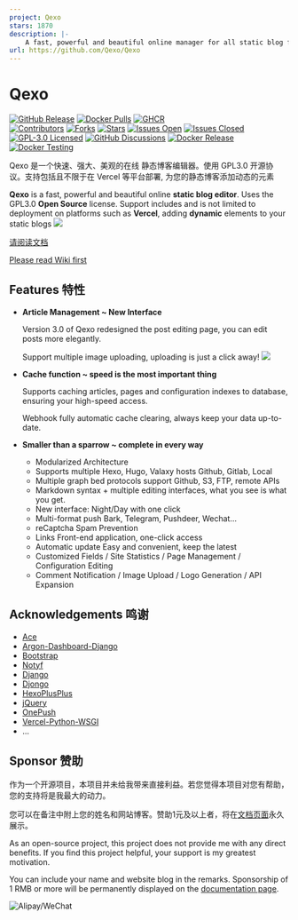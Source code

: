 ```yaml
---
project: Qexo
stars: 1870
description: |-
    A fast, powerful and beautiful online manager for all static blog frameworks. 
url: https://github.com/Qexo/Qexo
---
```


# Qexo
[![GitHub Release](https://img.shields.io/github/release/qexo/qexo.svg?style=for-the-badge&logo=Qase&color=005AA4)](https://github.com/qexo/qexo/releases/latest)
[![Docker Pulls](https://img.shields.io/docker/pulls/abudulin/qexo.svg?style=for-the-badge&logo=docker&logoColor=fff&color=005AA4&label=docker.io%20pulls)](https://hub.docker.com/r/abudulin/qexo)
[![GHCR](https://img.shields.io/badge/ghcr.io-qexo%2Fqexo-blue?style=for-the-badge&logo=github&logoColor=fff&color=005AA4&label=ghcr.io)](https://github.com/Qexo/Qexo/pkgs/container/qexo)<br>
[![Contributors](https://img.shields.io/github/contributors-anon/qexo/qexo.svg?style=flat-square&logo=Qase&color=005AA4)](https://github.com/qexo/qexo/graphs/contributors)
[![Forks](https://img.shields.io/github/forks/qexo/qexo.svg?style=flat-square&logo=github&logoColor=fff&color=005AA4)](https://github.com/qexo/qexo/network/members)
[![Stars](https://img.shields.io/github/stars/qexo/qexo.svg?style=flat-square&logo=github&logoColor=fff&color=005AA4)](https://github.com/qexo/qexo/stargazers)
[![Issues Open](https://img.shields.io/github/issues/qexo/qexo.svg?style=flat-square&logo=github&logoColor=fff&color=005AA4&cacheSeconds=300)](https://github.com/qexo/qexo/issues)
[![Issues Closed](https://img.shields.io/github/issues-closed/qexo/qexo.svg?style=flat-square&logo=github&logoColor=fff&color=005AA4&cacheSeconds=300)](https://github.com/qexo/qexo/issues?q=is%3Aissue+is%3Aclosed)<br>
[![GPL-3.0 Licensed](https://img.shields.io/github/license/qexo/qexo.svg?style=flat-square&logo=Qase&color=e97536&cacheSeconds=14400)](https://github.com/qexo/qexo/blob/main/LICENSE.txt)
[![GitHub Discussions](https://img.shields.io/github/discussions/qexo/qexo?style=flat-square&logo=github&logoColor=fff&color=953B00&cacheSeconds=300)](https://github.com/qexo/qexo/discussions)
[![Docker Release](https://github.com/Qexo/Qexo/actions/workflows/docker-image-release.yml/badge.svg)](https://github.com/Qexo/Qexo/actions/workflows/docker-image-release.yml)
[![Docker Testing](https://github.com/Qexo/Qexo/actions/workflows/docker-image-testing.yml/badge.svg)](https://github.com/Qexo/Qexo/actions/workflows/docker-image-testing.yml)

Qexo 是一个快速、强大、美观的在线 静态博客编辑器。使用 GPL3.0 开源协议。支持包括且不限于在 Vercel 等平台部署, 为您的静态博客添加动态的元素

**Qexo** is a fast, powerful and beautiful online **static blog editor**. Uses the GPL3.0 **Open Source** license. Support includes and is not limited to deployment on platforms such as **Vercel**, adding **dynamic** elements to your static blogs
![](https://s2.loli.net/2024/07/19/r1XJPHnYANKbcRl.png)

[请阅读文档](https://oplog.cn/qexo/)

[Please read Wiki first](https://oplog.cn/qexo/en/)
## Features 特性

- **Article Management ~ New Interface**

  Version 3.0 of Qexo redesigned the post editing page, you can edit posts more elegantly.

  Support multiple image uploading, uploading is just a click away!
![](https://s2.loli.net/2024/07/19/q3LlJutFDCvpbMh.png)
- **Cache function ~ speed is the most important thing**

    Supports caching articles, pages and configuration indexes to database, ensuring your high-speed access.

    Webhook fully automatic cache clearing, always keep your data up-to-date.
- **Smaller than a sparrow ~ complete in every way** 

  - Modularized Architecture
  - Supports multiple Hexo, Hugo, Valaxy hosts Github, Gitlab, Local
  - Multiple graph bed protocols support Github, S3, FTP, remote APIs
  - Markdown syntax + multiple editing interfaces, what you see is what you get.
  - New interface: Night/Day with one click
  - Multi-format push Bark, Telegram, Pushdeer, Wechat...
  - reCaptcha Spam Prevention
  - Links Front-end application, one-click access
  - Automatic update Easy and convenient, keep the latest
  - Customized Fields / Site Statistics / Page Management / Configuration Editing
  - Comment Notification / Image Upload / Logo Generation / API Expansion
## Acknowledgements 鸣谢
- [Ace](https://ace.c9.io/)
- [Argon-Dashboard-Django](https://github.com/creativetimofficial/argon-dashboard-django)
- [Bootstrap](https://getbootstrap.com/)
- [Notyf](https://github.com/caroso1222/notyf)
- [Django](https://github.com/django/django)
- [Djongo](https://github.com/nesdis/djongo)
- [HexoPlusPlus](https://github.com/HexoPlusPlus/HexoPlusPlus)
- [jQuery](https://jquery.com/)
- [OnePush](https://github.com/y1ndan/onepush)
- [Vercel-Python-WSGI](https://github.com/ardnt/vercel-python-wsgi)
- ...
## Sponsor 赞助
作为一个开源项目，本项目并未给我带来直接利益。若您觉得本项目对您有帮助，您的支持将是我最大的动力。

您可以在备注中附上您的姓名和网站博客。赞助1元及以上者，将在[文档页面](https://www.oplog.cn/qexo/dev/thanks.html)永久展示。

As an open-source project, this project does not provide me with any direct benefits. If you find this project helpful, your support is my greatest motivation.

You can include your name and website blog in the remarks. Sponsorship of 1 RMB or more will be 
permanently displayed on the [documentation page](https://www.oplog.cn/qexo/en/dev/thanks.html).

![Alipay/WeChat](https://github.com/user-attachments/assets/3ad5cf14-9296-4a7e-9a1b-1e4d317532a4)

